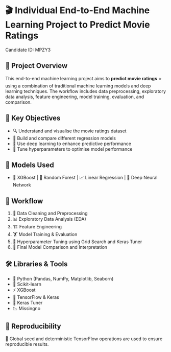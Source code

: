 # 🎬 Individual End-to-End Machine Learning Project to Predict Movie Ratings  
Candidate ID: MPZY3

## 📌 Project Overview
This end-to-end machine learning project aims to **predict movie ratings** ⭐ using a combination of traditional machine learning models and deep learning techniques. The workflow includes data preprocessing, exploratory data analysis, feature engineering, model training, evaluation, and comparison.

## 🎯 Key Objectives
- 🔍 Understand and visualise the movie ratings dataset  
- 🧠 Build and compare different regression models  
- 🤖 Use deep learning to enhance predictive performance  
- 🔧 Tune hyperparameters to optimise model performance  

## 🧪 Models Used
- 🎲 XGBoost | 🌲 Random Forest | 📈 Linear Regression | 🧠 Deep Neural Network

## 🔄 Workflow
1. 🧼 Data Cleaning and Preprocessing  
2. 📊 Exploratory Data Analysis (EDA)  
3. 🏗️ Feature Engineering  
4. 🏋️ Model Training & Evaluation  
5. 🎯 Hyperparameter Tuning using Grid Search and Keras Tuner  
6. 🧾 Final Model Comparison and Interpretation

## 🛠️ Libraries & Tools
- 🐍 Python (Pandas, NumPy, Matplotlib, Seaborn)  
- 🧪 Scikit-learn  
- ⚡ XGBoost  
- 🧠 TensorFlow & Keras  
- 🎯 Keras Tuner  
- 📉 Missingno

## 🔁 Reproducibility
🧬 Global seed and deterministic TensorFlow operations are used to ensure reproducible results.
